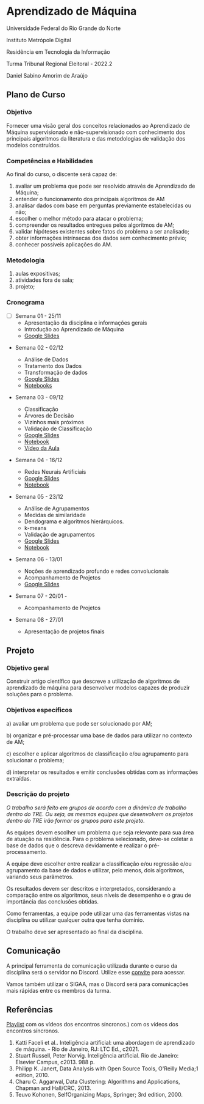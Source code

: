 
# Aprendizado de Máquina

Universidade Federal do Rio Grande do Norte

Instituto Metrópole Digital

Residência em Tecnologia da Informação

Turma Tribunal Regional Eleitoral - 2022.2

Daniel Sabino Amorim de Araújo

## Plano de Curso

### Objetivo

Fornecer uma visão geral dos conceitos relacionados ao Aprendizado de Máquina supervisionado e não-supervisionado com conhecimento dos principais algoritmos da literatura e das metodologias de validação dos modelos construídos.

### Competências e Habilidades

Ao final do curso, o discente será capaz de:

1. avaliar um problema que pode ser resolvido através de Aprendizado de Máquina;
2. entender o funcionamento dos principais algoritmos de AM
3. analisar dados com base em perguntas previamente estabelecidas ou não;
4. escolher o melhor método para atacar o problema;
5. compreender os resultados entregues pelos algoritmos de AM;
6. validar hipóteses existentes sobre fatos do problema a ser analisado;
7. obter informações intrínsecas dos dados sem conhecimento prévio;
8. conhecer possíveis aplicações do AM.

### Metodologia

1. aulas expositivas;
2. atividades fora de sala;
3. projeto;

### Cronograma

- [ ] Semana 01 - 25/11
  - Apresentação da disciplina e informações gerais
  - Introdução ao Aprendizado de Máquina
  - [Google Slides](https://docs.google.com/presentation/d/16C1Z6DFqwPsrDZVtdyU32Cab6S6rhMCgkdVaLhhIo7I/edit?usp=sharing)

- Semana 02 - 02/12
  - Análise de Dados
  - Tratamento dos Dados
  - Transformação de dados
  - [Google Slides](https://docs.google.com/presentation/d/1Gl_Z2UhhkaAAdIL0T69-ECuosZasfZQH2Qrtj4SkW_I/edit?usp=sharing)
  - [Notebooks](./02_Analise_e_Visualizacao_de_dados/exemplos/)

- Semana 03 - 09/12
  - Classificação
  - Árvores de Decisão
  - Vizinhos mais próximos
  - Validação de Classificação
  - [Google Slides](https://docs.google.com/presentation/d/1ZTzyNp8A41RirlANvjJXRCE4D-a7WV9R_oloRF-zLtk/edit?usp=sharing)
  - [Notebook](./03_AM_Supervisionado_Parte_I/slides/)
  - [Vídeo da Aula](https://drive.google.com/file/d/1ImtJGo8py7Lt16S4HoGrK8w5JNp007Qi/view?usp=sharing)

- Semana 04 - 16/12
  - Redes Neurais Artificiais
  - [Google Slides](https://docs.google.com/presentation/d/1ZTzyNp8A41RirlANvjJXRCE4D-a7WV9R_oloRF-zLtk/edit?usp=sharing)
  - [Notebook](./04_AM_Supervisionado_Parte_II/slides/)

- Semana 05 - 23/12
  - Análise de Agrupamentos
  - Medidas de similaridade
  - Dendograma e algoritmos hierárquicos.
  - k-means
  - Validação de agrupamentos
  - [Google Slides]()
  - [Notebook]()
  

- Semana 06 - 13/01
  - Noções de aprendizado profundo e redes convolucionais
  - Acompanhamento de Projetos
  - [Google Slides]()

- Semana 07 - 20/01  - 
  - Acompanhamento de Projetos

- Semana 08 - 27/01
  - Apresentação de projetos finais

## Projeto
### Objetivo geral

Construir artigo científico que descreve a utilização de algoritmos de aprendizado de máquina para desenvolver modelos capazes de produzir soluções para o problema.

### Objetivos específicos

a) avaliar um problema que pode ser solucionado por AM;

b) organizar e pré-processar uma base de dados para utilizar no contexto de AM;

c) escolher e aplicar algoritmos de classificação e/ou agrupamento para solucionar o problema;

d) interpretar os resultados e emitir conclusões obtidas com as informações extraídas.

### Descrição do projeto

_O trabalho será feito em grupos de acordo com a dinâmica de trabalho dentro do TRE. Ou seja, as mesmas equipes que desenvolvem os projetos dentro do TRE irão formar os grupos para este projeto._

As equipes devem escolher um problema que seja relevante para sua área de atuação na residência. Para o problema selecionado, deve-se coletar a base de dados que o descreva devidamente e realizar o pré-processamento.

A equipe deve escolher entre realizar a classificação e/ou regressão e/ou agrupamento da base de dados e utilizar, pelo menos, dois algoritmos, variando seus parâmetros.

Os resultados devem ser descritos e interpretados, considerando a comparação entre os algoritmos, seus níveis de desempenho e o grau de importância das conclusões obtidas.

Como ferramentas, a equipe pode utilizar uma das ferramentas vistas na disciplina ou utilizar qualquer outra que tenha domínio.

O trabalho deve ser apresentado ao final da disciplina.

## Comunicação

A principal ferramenta de comunicação utilizada durante o curso da disciplina será o servidor no Discord. Utilize esse [convite](https://discord.gg/hXEQWypr) para acessar.

Vamos também utilizar o SIGAA, mas o Discord será para comunicações mais rápidas entre os membros da turma.
## Referências

[Playlist]() com os vídeos dos encontros síncronos.) com os vídeos dos encontros síncronos.

1. Katti Faceli et al.. Inteligência artificial: uma abordagem de aprendizado de máquina. - Rio de Janeiro, RJ: LTC Ed., c2021.
2. Stuart Russell, Peter Norvig. Inteligência artificial. Rio de Janeiro: Elsevier Campus, c2013. 988 p.
3. Philipp K. Janert, Data Analysis with Open Source Tools, O'Reilly Media;1 edition, 2010.
4. Charu C. Aggarwal, Data Clustering: Algorithms and Applications, Chapman and Hall/CRC, 2013.
5. Teuvo Kohonen, SelfOrganizing Maps, Springer; 3rd edition, 2000.
